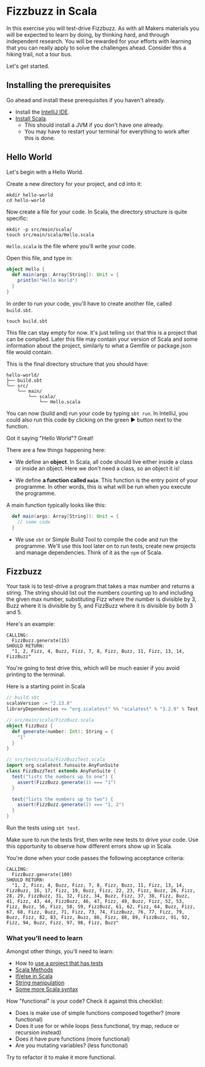 # Fizzbuzz in Scala

In this exercise you will test-drive Fizzbuzz. As with all Makers materials you
will be expected to learn by doing, by thinking hard, and through independent
research. You will be rewarded for your efforts with learning that you can
really apply to solve the challenges ahead. Consider this a hiking trail, not a
tour bus.

Let's get started.

## Installing the prerequisites

Go ahead and install these prerequisites if you haven't already.

* Install the [IntelliJ IDE](https://www.jetbrains.com/edu-products/download/#section=idea-Scala).
* [Install Scala](https://docs.scala-lang.org/getting-started/index.html#install-scala-on-your-computer).
  * This should install a JVM if you don't have one already.
  * You may have to restart your terminal for everything to work after this is done.

## Hello World

Let's begin with a Hello World.

Create a new directory for your project, and cd into it:
```
mkdir hello-world
cd hello-world
```

Now create a file for your code. In Scala, the directory structure is quite specific:
```
mkdir -p src/main/scala/
touch src/main/scala/Hello.scala
```

`Hello.scala` is the file where you'll write your code.

Open this file, and type in:

```scala
object Hello {
  def main(args: Array[String]): Unit = {
    println("Hello World")
  }
}
```

In order to run your code, you'll have to create another file, called `build.sbt`.
```
touch build.sbt
```
This file can stay empty for now. It's just telling `sbt` that this is a project that can be compiled. Later this file may contain your version of Scala and some information about the project, similarly to what a Gemfile or package.json file would contain.


This is the final directory structure that you should have:
```
hello-world/
├── build.sbt
└── src/
    └── main/
        └── scala/
            └── Hello.scala
```

You can now (build and) run your code by typing `sbt run`.
In IntelliJ, you could also run this code by clicking on the green ▶️ button next to the function.


Got it saying "Hello World"? Great!

There are a few things happening here:
* We define an **object**. In Scala, all code should live either inside a class or inside an object. Here we don't need a class, so an object it is!

* We define **a function called `main`**. This function is the entry point of your programme. In other words, this is what will be run when you execute the programme. 

A main function typically looks like this:
```scala
  def main(args: Array[String]): Unit = {
    // some code
  }
```

* We use `sbt` or Simple Build Tool to compile the code and run the programme. We'll use this tool later on to run tests, create new projects and manage dependencies. Think of it as the `npm` of Scala.


## Fizzbuzz

Your task is to test-drive a program that takes a max number and returns a
string. The string should list out the numbers counting up to and including the
given max number, substituting Fizz where the number is divisible by 3, Buzz
where it is divisible by 5, and FizzBuzz where it is divisible by both 3 and 5.

Here's an example:

```
CALLING:
  FizzBuzz.generate(15)
SHOULD RETURN:
  "1, 2, Fizz, 4, Buzz, Fizz, 7, 8, Fizz, Buzz, 11, Fizz, 13, 14, FizzBuzz"
```

You're going to test drive this, which will be much easier if you avoid printing
to the terminal.

Here is a starting point in Scala

```scala
// build.sbt
scalaVersion := "2.13.8"
libraryDependencies += "org.scalatest" %% "scalatest" % "3.2.9" % Test

// src/main/scala/FizzBuzz.scala
object FizzBuzz {
  def generate(number: Int): String = {
    "1"
  }
}

// src/test/scala/FizzBuzzTest.scala
import org.scalatest.funsuite.AnyFunSuite
class FizzBuzzTest extends AnyFunSuite {
  test("lists the numbers up to one") {
    assert(FizzBuzz.generate(1) === "1")
  }

  test("lists the numbers up to two") {
    assert(FizzBuzz.generate(2) === "1, 2")
  }
}
```

Run the tests using `sbt test`.

Make sure to run the tests first, then write new tests to drive your code.
Use this opportunity to observe how different errors show up in Scala.

You're done when your code passes the following acceptance criteria:

```
CALLING:
  FizzBuzz.generate(100)
SHOULD RETURN:
  "1, 2, Fizz, 4, Buzz, Fizz, 7, 8, Fizz, Buzz, 11, Fizz, 13, 14, FizzBuzz, 16, 17, Fizz, 19, Buzz, Fizz, 22, 23, Fizz, Buzz, 26, Fizz, 28, 29, FizzBuzz, 31, 32, Fizz, 34, Buzz, Fizz, 37, 38, Fizz, Buzz, 41, Fizz, 43, 44, FizzBuzz, 46, 47, Fizz, 49, Buzz, Fizz, 52, 53, Fizz, Buzz, 56, Fizz, 58, 59, FizzBuzz, 61, 62, Fizz, 64, Buzz, Fizz, 67, 68, Fizz, Buzz, 71, Fizz, 73, 74, FizzBuzz, 76, 77, Fizz, 79, Buzz, Fizz, 82, 83, Fizz, Buzz, 86, Fizz, 88, 89, FizzBuzz, 91, 92, Fizz, 94, Buzz, Fizz, 97, 98, Fizz, Buzz"
```

### What you'll need to learn

Amongst other things, you'll need to learn:

* How to [use a project that has tests](https://docs.scala-lang.org/getting-started/sbt-track/testing-scala-with-sbt-on-the-command-line.html)
* [Scala Methods](https://docs.scala-lang.org/overviews/scala-book/methods-first-look.html)
* [If/else in Scala](https://docs.scala-lang.org/overviews/scala-book/if-then-else-construct.html)
* [String manipulation](https://alvinalexander.com/scala/scala-string-examples-collection-cheat-sheet/)
* [Some more Scala syntax](https://docs.scala-lang.org/cheatsheets/index.html)

How "functional" is your code? Check it against this checklist:

* Does is make use of simple functions composed together? (more functional)
* Does it use for or while loops (less functional, try map, reduce or recursion instead)
* Does it have pure functions (more functional)
* Are you mutating variables? (less functional)

Try to refactor it to make it more functional.

